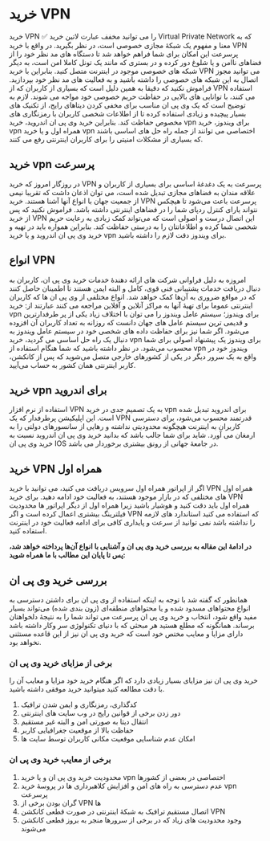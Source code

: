 # خرید VPN
خرید VPN ✅ را می توانید مخفف عبارت لاتین خرید Virtual Private Network که به معنا و مفهوم یک شبکۀ مجازی خصوصی است، در نظر بگیرید. در واقع با خرید VPN پرسرعت این امکان برای شما فراهم خواهد شد تا دستگاه های مد نظر خود را از فضاهای ناامن و یا شلوغ دور کرده و در بستری که مانند یک تونل کاملا امن است، به دیگر شبکه های خصوصی موجود در اینترنت متصل کنید.
بنابراین با خرید VPN می توانید مجوز اتصال به این شبکه های خصوصی را داشته باشید و به فعالیت های مد نظر خود بپردازید. فراموش نکنید که دقیقا به همین دلیل است که بسیاری از کاربران که از VPN استفاده می کنند، با توانایی های بالایی در حفاظت حریم خصوصی خود مواجه می شوند. 
لازم به توضیح است که یک وی پی ان مناسب برای مخفی کردن دیتاهای رایج، از تکنیک های بسیار پیچیده و زیادی استفاده کرده تا از اطلاعات شخصی کاربران با رمزنگار‌ی های مخصوص حفاظت کند. بنابراین خرید وی پی ان اندروید، خرید vpn برای ویندوز، خرید vpn همراه اول و یا خرید vpn اختصاصی می توانند از جمله راه حل های اساسی باشند که بسیاری از مشکلات امنیتی را برای کاربران اینترنتی رفع می کنند.

## خرید vpn پرسرعت
در روزگار امروز که خرید VPN پرسرعت به یک دغدغۀ اساسی برای بسیاری از کاربران و علاقه مندان به فضاهای مجازی تبدیل شده است، می توان اذعان داشت که تقریبا نیمی از جمعیت جهان با انواع آنها آشنا هستند. خرید VPN پرسرعت باعث می‌شود تا هیچکس نتواند یارای کنترل ردپای شما را در فضاهای اینترنتی داشته باشد.
فراموش نکنید که پس از خرید VPN این اتصال درست و اصولی است که می‌تواند کمک زیادی به رعایت حریم شخصی شما کرده و اطلاعاتتان را به درستی حفاظت کند. بنابراین همواره باید در تهیه و خرید وی پی ان اندروید و یا خرید vpn برای ویندوز دقت لازم را داشته باشید.

## انواع VPN
امروزه به دلیل فراوانی شرکت های ارائه دهندۀ خدمات خرید وی پی ان، کاربران به دنبال دریافت خدمات پشتیبانی فنی قوی، کامل و البته ایمن هستند تا اطمینان حاصل کنند که در مواقع ضروری به آن‌ها کمک خواهد شد.
انواع مختلفی از وی پی ان ها که کاربران اینترنتی عموما برای تهیۀ آنها به مراکز آنلاین و آفلاین مراجعه می کنند عبارتند از:
خرید vpn برای ویندوز؛ سیستم عامل ویندوز را می توان با اختلاف زیاد یکی از پر طرفدارترین و قدیمی ترین سیستم عامل های جهان دانست که روزانه به تعداد کاربران آن  افزوده می‌شود. اگر شما نیز برای حفاظت داده های شخصی خود در سیستم عامل ویندوز به دنبال یک راه حل اساسی می گردید، خرید vpn برای ویندوز یک پیشنهاد اصولی برای شما محسوب می‌شود.
در نظر داشته باشید که شما هنگام استفاده از vpn ویندوز خود در واقع به یک سرور دیگر در یکی از کشورهای خارجی متصل می‌شوید که پس از کانکشن، کاربر اینترنتی همان کشور به حساب می‌آیید.

## خرید vpn برای اندروید
استفاده از نرم افزار VPN به یک تصمیم جدی در خرید vpn برای اندروید تبدیل شده است. این اپلیکیشن پرطرفدار که یک VPN قدرتمند محسوب می‌شود، برای دسترسی کاربران به اینترنت هیچگونه محدودیتی نداشته و رهایی از سانسورهای دولتی را به ارمغان می آورد. شاید برای شما جالب باشد که بدانید خرید وی پی ان اندروید نسبت به خرید وی پی ان IOS در جامعۀ جهانی از رونق بیشتری برخوردار می باشد.

## خرید VPN همراه اول
اگر از اپراتور همراه اول سرویس دریافت می کنید، می توانید با خرید VPN همراه اول های مختلفی که در بازار موجود هستند، به فعالیت خود ادامه دهید. برای خرید VPN همراه اول باید دقت کنید و هوشیار باشید زیرا همراه اول از دیگر اپراتور ها محدودیت فیلترینگ بیشتری اعمال کرده است و اگر VPN که استفاده می کنید استاندارد های لازمه را نداشته باشد نمی توانید از سرعت و پایداری کافی برای ادامه فعالیت خود در اینترنت استفاده کنید.

**در ادامۀ این مقاله به بررسی خرید وی پی ان و آشنایی با انواع آن‌ها پرداخته خواهد شد، پس تا پایان این مطالب با ما همراه شوید:**

## بررسی خرید وی پی ان
همانطور که گفته شد با توجه به اینکه استفاده از وی پی ان برای داشتن دسترسی به انواع محتواهای مسدود شده و یا محتواهای منطقه‌ای (زون بندی شده) می‌تواند بسیار مفید واقع شود، انتخاب و خرید وی پی ان پرسرعت می تواند شما را به نتیجۀ دلخواهتان برساند. 
همانگونه که مطلع هستید هر مبحثی که با دنیای تکنولوژی سر وکار داشته باشد دارای مزایا و معایب مختص خود است که خرید وی پی ان نیز از این قاعده مستثنی نخواهد بود. 

### برخی از مزایای خرید وی پی ان
خرید وی پی ان نیز مزایای بسیار زیادی دارد که اگر هنگام خرید خود مزایا و معایب آن را با دقت مطالعه کنید میتوانید خرید موفقی داشته باشید.

1. کدگذاری، رمزنگاری و ایمن شدن ترافیک‌
2. دور زدن برخی از قوانین رایج در وب سا‌یت های اینترنتی
3. انتقال دیتا به صورتی امن و البته غیر مستقیم
4. حفاظت بالا از موقعیت جغرافیایی کاربر
5. امکان عدم شناسایی موقعیت مکانی کاربران توسط سایت‌ ها

### برخی از معایب خرید وی پی ان
1. محدودیت خرید وی پی ان و یا خرید vpn اختصاصی در بعضی از کشورها
2. عدم دسترسی به راه های امن و افزایش کلاهبردار‌ی ها در پروسۀ خرید vpn پرسرعت
3. گران‌ بودن برخی از VPN ها
4. اتصال مستقیم ترافیک به شبکۀ اینترنتی در صورت قطعی کانکشن VPN
5. وجود محدودیت های زیاد که در برخی از سرورها منجر به بروز قطعی کانکشن می‌شوند
